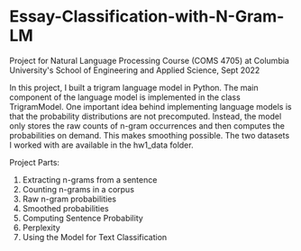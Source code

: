 # Essay-Classification-with-N-Gram-LM
Project for Natural Language Processing Course (COMS 4705) at Columbia University's School of Engineering and Applied Science, Sept 2022

In this project, I built a trigram language model in Python. The main component of the language model is implemented in the class TrigramModel. One important idea behind implementing language models is that the probability distributions are not precomputed. Instead, the model only stores the raw counts of n-gram occurrences and then computes the probabilities on demand. This makes smoothing possible. The two datasets I worked with are available in the hw1_data folder.

Project Parts:
1. Extracting n-grams from a sentence
2. Counting n-grams in a corpus
3. Raw n-gram probabilities
4. Smoothed probabilities
5. Computing Sentence Probability
6. Perplexity
7. Using the Model for Text Classification
